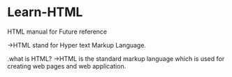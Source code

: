 # Learn-HTML
HTML manual for Future reference

->HTML stand for Hyper text Markup Language.

.what is HTML?
->HTML is the standard markup language which is used for creating web pages and web application.

 

